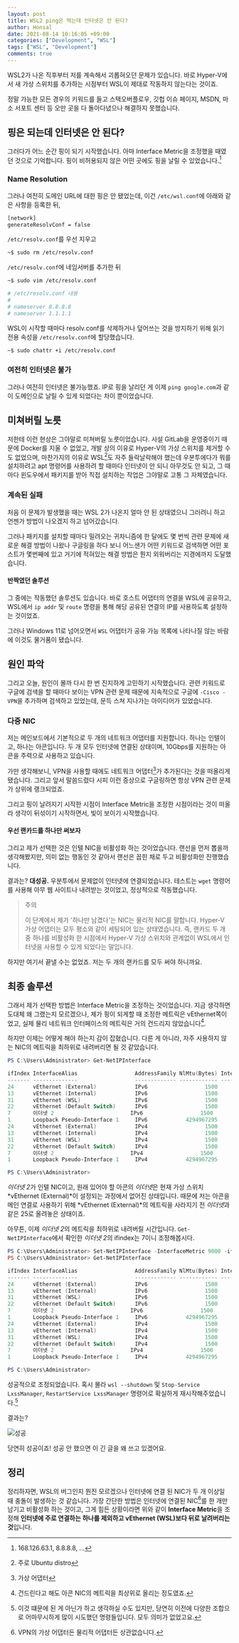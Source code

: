 ```yaml
---
layout: post
title: WSL2 ping은 먹는데 인터넷은 안 된다?
author: Honsal
date: 2021-08-14 10:16:05 +09:00
categories: ["Development", "WSL"]
tags: ["WSL", "Development"]
comments: true
---
```


WSL2가 나온 직후부터 저를 계속해서 괴롭혀오던 문제가 있습니다. 바로 Hyper-V에서 새 가상 스위치를 추가하는 시점부터 WSL이 제대로 작동하지 않는다는 것이죠.

정말 가능한 모든 경우의 키워드를 들고 스택오버플로우, 깃헙 이슈 페이지, MSDN, 마소 서포트 센터 등 오만 곳을 다 돌아다녔으나 해결하지 못했습니다.

## 핑은 되는데 인터넷은 안 된다?

그러다가 어느 순간 핑이 되기 시작했습니다. 아마 Interface Metric을 조정했을 때였던 것으로 기억합니다. 핑이 비허용되지 않은 어떤 곳에도 핑을 날릴 수 있었습니다.[^1]

### Name Resolution

그러나 여전히 도메인 URL에 대한 핑은 안 됐었는데, 이건 `/etc/wsl.conf`에 아래와 같은 사항을 등록한 뒤,

```bash
[network]
generateResolvConf = false
```

`/etc/resolv.conf`를 우선 지우고

```bash
~$ sudo rm /etc/resolv.conf
```

`/etc/resolv.conf`에 네임서버를 추가한 뒤

```bash
~$ sudo vim /etc/resolv.conf

# /etc/resolv.conf 내용
#
# nameserver 8.8.8.8
# nameserver 1.1.1.1
```

WSL이 시작할 때마다 resolv.conf를 삭제하거나 덮어쓰는 것을 방지하기 위해 읽기 전용 속성을 `/etc/resolv.conf`에 할당했습니다.

```bash
~$ sudo chattr +i /etc/resolv.conf
```

### 여전히 인터넷은 불가

그러나 여전히 인터넷은 불가능했죠. IP로 핑을 날리던 게 이제 `ping google.com`과 같이 도메인으로 날릴 수 있게 되었다는 차이 뿐이었습니다.

## 미쳐버릴 노릇

저한테 이런 현상은 그야말로 미쳐버릴 노릇이었습니다. 사설 GitLab을 운영중이기 때문에 Docker를 지울 수 없었고, 개발 상의 이유로 Hyper-V의 가상 스위치를 제거할 수도 없었으며, 마찬가지의 이유로 WSL[^2]도 자주 들락날락해야 했는데 우분투에다가 뭐를 설치하려고 apt 명령어를 사용하려 할 때마다 인터넷이 안 되니 아무것도 안 되고, 그 때마다 윈도우에서 패키지를 받아 직접 설치하는 작업은 그야말로 고통 그 자체였습니다.

### 계속된 실패

처음 이 문제가 발생했을 때는 WSL 2가 나온지 얼마 안 된 상태였으니 그러려니 하고 언젠가 방법이 나오겠지 하고 넘어갔습니다.

그러나 패키지를 설치할 때마다 밀려오는 귀차니즘에 한 달에도 몇 번씩 관련 문제에 새로운 해결 방법이 나왔나 구글링을 하다 보니 어느샌가 어떤 키워드로 검색하면 어떤 포스트가 몇번째에 있고 거기에 적혀있는 해결 방법은 뭔지 외워버리는 지경에까지 도달했습니다.

#### 반짝였던 솔루션

그 중에는 작동했던 솔루션도 있습니다. 바로 호스트 어댑터의 연결을 WSL에 공유하고, WSL에서 `ip addr` 및 `route` 명령을 통해 해당 공유된 연결의 IP를 사용하도록 설정하는 것이었죠.

그러나 Windows 11로 넘어오면서 `WSL` 어댑터가 공유 가능 목록에 나타나질 않는 바람에 이것도 물거품이 됐습니다.

## 원인 파악

그리고 오늘, 원인이 몰까 다시 한 번 진지하게 고민하기 시작했습니다. 관련 키워드로 구글에 검색을 할 때마다 보이는 VPN 관련 문제 때문에 지속적으로 구글에 `-Cisco -VPN`을 추가하며 검색하고 있었는데, 문득 스쳐 지나가는 아이디어가 있었습니다.

### 다중 NIC

저는 메인보드에서 기본적으로 두 개의 네트워크 어댑터를 지원합니다. 하나는 인텔이고, 하나는 아콘입니다. 두 개 모두 인터넷에 연결된 상태이며, 10Gbps를 지원하는 아콘을 주력으로 사용하고 있습니다.

가만 생각해보니, VPN을 사용할 때에도 네트워크 어댑터[^3]가 추가된다는 것을 떠올리게 됐습니다. 그리고 앞서 말씀드렸다 시피 이런 증상으로 구글링하면 항상 VPN 관련 문제가 상위에 랭크되었죠.

그리고 핑이 날려지기 시작한 시점이 Interface Metric을 조정한 시점이라는 것이 떠올라 생각이 뒤섞이기 시작하면서, 빛이 보이기 시작했습니다.

#### 우선 랜카드를 하나만 써보자

그리고 제가 선택한 것은 인텔 NIC을 비활성화 하는 것이었습니다. 랜선을 먼저 뽑을까 생각해봤지만, 의미 없는 행동인 것 같아서 랜선은 꼽힌 채로 두고 비활성화만 진행했습니다.

결과는? **대성공.** 우분투에서 문제없이 인터넷에 연결되었습니다. 테스트는 `wget` 명령어를 사용해 아무 웹 사이트나 내려받는 것이었고, 정상적으로 작동했습니다.

> 주의
>
> 이 단계에서 제가 '하나만 남겼다'는 NIC는 물리적 NIC를 말합니다. Hyper-V 가상 어댑터는 모두 평소와 같이 세팅되어 있는 상태였습니다. 즉, 랜카드 두 개 중 하나를 비활성화 한 시점에서 Hyper-V 가상 스위치와 관계없이 WSL에서 인터넷을 사용할 수 있게 되었다는 말입니다.

하지만 여기서 끝낼 수는 없었죠. 저는 두 개의 랜카드를 모두 써야 하니까요.

## 최종 솔루션

그래서 제가 선택한 방법은 Interface Metric을 조정하는 것이었습니다. 지금 생각하면 도대체 왜 그랬는지 모르겠으나, 제가 핑이 되게할 때 조정한 메트릭은 vEthernet쪽이었고, 실제 물리 네트워크 인터페이스의 메트릭은 거의 건드리지 않았습니다[^4].

하지만 이제는 어떻게 해야 하는지 감이 잡혔습니다. 다른 게 아니라, 자주 사용하지 않는 NIC의 메트릭을 최하위로 내려버리면 될 것 같았습니다.

```powershell
PS C:\Users\Administrator> Get-NetIPInterface

ifIndex InterfaceAlias                  AddressFamily NlMtu(Bytes) InterfaceMetric Dhcp     ConnectionState PolicyStore
------- --------------                  ------------- ------------ --------------- ----     --------------- -----------
24      vEthernet (External)            IPv6                  1500              25 Enabled  Connected       ActiveStore
13      vEthernet (Internal)            IPv6                  1500              15 Enabled  Connected       ActiveStore
31      vEthernet (WSL)                 IPv6                  1500            5000 Enabled  Connected       ActiveStore
22      vEthernet (Default Switch)      IPv6                  1500            5000 Enabled  Connected       ActiveStore
7       이더넷 2                        IPv6                  1500              25 Enabled  Connected       ActiveStore
1       Loopback Pseudo-Interface 1     IPv6            4294967295              75 Disabled Connected       ActiveStore
24      vEthernet (External)            IPv4                  1500              25 Enabled  Connected       ActiveStore
13      vEthernet (Internal)            IPv4                  1500              15 Enabled  Connected       ActiveStore
31      vEthernet (WSL)                 IPv4                  1500            5000 Disabled Connected       ActiveStore
22      vEthernet (Default Switch)      IPv4                  1500            5000 Disabled Connected       ActiveStore
7       이더넷 2                        IPv4                  1500              25 Enabled  Connected       ActiveStore
1       Loopback Pseudo-Interface 1     IPv4            4294967295              75 Disabled Connected       ActiveStore

PS C:\Users\Administrator>
```

*이더넷 2*가 인텔 NIC이고, 원래 있어야 할 아콘의 *이더넷*은 현재 가상 스위치 *vEthernet (External)*이 설정되는 과정에서 없어진 상태입니다. 때문에 저는 아콘을 메인 연결로 사용하기 위해 *vEthernet (External)*의 메트릭을 사라지기 전 *이더넷*과 같은 25로 올려놓은 상태이죠.

아무튼, 이제 *이더넷 2*의 메트릭을 최하위로 내려버릴 시간입니다. `Get-NetIPInterface`에서 확인한 *이더넷 2*의 ifindex는 7이니 조정해봅시다.

```powershell
PS C:\Users\Administrator> Set-NetIPInterface -InterfaceMetric 9000 -ifIndex 7
PS C:\Users\Administrator> Get-NetIPInterface

ifIndex InterfaceAlias                  AddressFamily NlMtu(Bytes) InterfaceMetric Dhcp     ConnectionState PolicyStore
------- --------------                  ------------- ------------ --------------- ----     --------------- -----------
24      vEthernet (External)            IPv6                  1500              25 Enabled  Connected       ActiveStore
13      vEthernet (Internal)            IPv6                  1500              15 Enabled  Connected       ActiveStore
31      vEthernet (WSL)                 IPv6                  1500            5000 Enabled  Connected       ActiveStore
22      vEthernet (Default Switch)      IPv6                  1500            5000 Enabled  Connected       ActiveStore
7       이더넷 2                        IPv6                  1500            9000 Enabled  Connected       ActiveStore
1       Loopback Pseudo-Interface 1     IPv6            4294967295              75 Disabled Connected       ActiveStore
24      vEthernet (External)            IPv4                  1500              25 Enabled  Connected       ActiveStore
13      vEthernet (Internal)            IPv4                  1500              15 Enabled  Connected       ActiveStore
31      vEthernet (WSL)                 IPv4                  1500            5000 Disabled Connected       ActiveStore
22      vEthernet (Default Switch)      IPv4                  1500            5000 Disabled Connected       ActiveStore
7       이더넷 2                        IPv4                  1500            9000 Enabled  Connected       ActiveStore
1       Loopback Pseudo-Interface 1     IPv4            4294967295              75 Disabled Connected       ActiveStore

PS C:\Users\Administrator>
```

성공적으로 조정되었습니다. 혹시 몰라 `wsl --shutdown` 및 `Stop-Service LxssManager`, `RestartService LxssManager` 명령어로 확실하게 재시작해주었습니다.[^5]

결과는?

![성공](/assets/images/posts/20210814/WSL/1.png)

당연히 성공이죠! 성공 안 했으면 이 긴 글을 왜 쓰고 있겠어요.

정리
---

정리하자면, WSL의 버그인지 뭔진 모르겠으나 인터넷에 연결 된 NIC가 두 개 이상일 때 충돌이 발생하는 것 같습니다. 가장 간단한 방법은 인터넷에 연결된 NIC[^6]를 한 개만 남기고 비활성화 하는 것이고, 그게 힘든 상황이라면 위와 같이 **Interface Metric**을 조정해 **인터넷에 주로 연결하는 하나를 제외하고 vEthernet (WSL)보다 뒤로 날려버리는 것**입니다.

[^1]: 168.126.63.1, 8.8.8.8, ...

[^2]: 주로 Ubuntu distro

[^3]: 가상 어댑터

[^4]: 건드린다고 해도 아콘 NIC의 메트릭을 최상위로 올리는 정도였죠.

[^5]: 이것 떄문에 된 게 아닌가 하고 생각하실 수도 있지만, 당연히 이전에 다양한 조합으로 어마무시하게 많이 시도했던 명령들입니다. 모두 의미가 없었고요.

[^6]: VPN의 가상 어댑터든 물리적 어댑터든 상관없습니다.